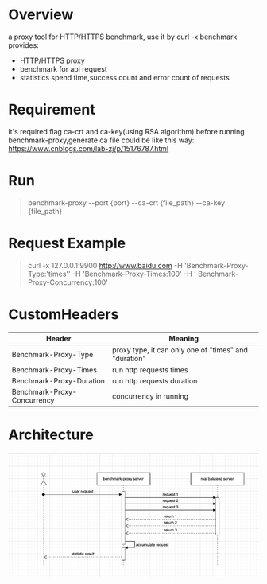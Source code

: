 # Overview

a proxy tool for HTTP/HTTPS benchmark, use it by curl -x
benchmark provides:

- HTTP/HTTPS proxy
- benchmark for api request
- statistics spend time,success count and error count of requests

# Requirement

it's required flag ca-crt and ca-key(using RSA algorithm) before running benchmark-proxy,generate ca file could be like this
way:
https://www.cnblogs.com/lab-zj/p/15176787.html

# Run
> benchmark-proxy --port {port} --ca-crt {file_path} --ca-key {file_path}

# Request Example
> curl -x 127.0.0.1:9900 http://www.baidu.com -H 'Benchmark-Proxy-Type:'times'' -H 'Benchmark-Proxy-Times:100' -H '
> Benchmark-Proxy-Concurrency:100'

# CustomHeaders

| Header                      | Meaning                                               |
|-----------------------------|-------------------------------------------------------|
| Benchmark-Proxy-Type        | proxy type, it can only one of "times" and "duration" |
| Benchmark-Proxy-Times       | run http requests times                               |
| Benchmark-Proxy-Duration    | run http requests duration                            |
| Benchmark-Proxy-Concurrency | concurrency in running                                |

# Architecture

![alt 数据流图](./doc/benchmark-proxy.png)